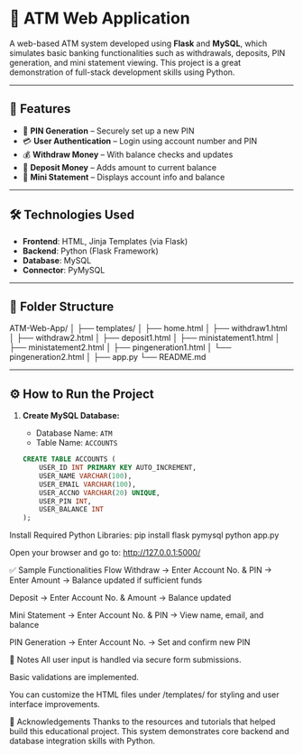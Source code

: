 # 🏦 ATM Web Application

A web-based ATM system developed using **Flask** and **MySQL**, which simulates basic banking functionalities such as withdrawals, deposits, PIN generation, and mini statement viewing. This project is a great demonstration of full-stack development skills using Python.

---

## 🚀 Features

- 🔐 **PIN Generation** – Securely set up a new PIN
- 💳 **User Authentication** – Login using account number and PIN
- 💰 **Withdraw Money** – With balance checks and updates
- 💸 **Deposit Money** – Adds amount to current balance
- 📄 **Mini Statement** – Displays account info and balance

---

## 🛠️ Technologies Used

- **Frontend**: HTML, Jinja Templates (via Flask)
- **Backend**: Python (Flask Framework)
- **Database**: MySQL
- **Connector**: PyMySQL

---

## 📁 Folder Structure

ATM-Web-App/
│
├── templates/
│ ├── home.html
│ ├── withdraw1.html
│ ├── withdraw2.html
│ ├── deposit1.html
│ ├── ministatement1.html
│ ├── ministatement2.html
│ ├── pingeneration1.html
│ └── pingeneration2.html
│
├── app.py
└── README.md


---

## ⚙️ How to Run the Project

1. **Create MySQL Database:**

   - Database Name: `ATM`
   - Table Name: `ACCOUNTS`

   ```sql
   CREATE TABLE ACCOUNTS (
       USER_ID INT PRIMARY KEY AUTO_INCREMENT,
       USER_NAME VARCHAR(100),
       USER_EMAIL VARCHAR(100),
       USER_ACCNO VARCHAR(20) UNIQUE,
       USER_PIN INT,
       USER_BALANCE INT
   );


Install Required Python Libraries:
pip install flask pymysql
python app.py

Open your browser and go to:
http://127.0.0.1:5000/

✅ Sample Functionalities Flow
Withdraw → Enter Account No. & PIN → Enter Amount → Balance updated if sufficient funds

Deposit → Enter Account No. & Amount → Balance updated

Mini Statement → Enter Account No. & PIN → View name, email, and balance

PIN Generation → Enter Account No. → Set and confirm new PIN

📌 Notes
All user input is handled via secure form submissions.

Basic validations are implemented.

You can customize the HTML files under /templates/ for styling and user interface improvements.

🙌 Acknowledgements
Thanks to the resources and tutorials that helped build this educational project. This system demonstrates core backend and database integration skills with Python.
